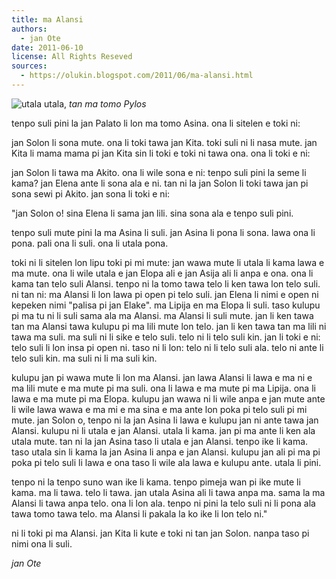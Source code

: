 ```yaml
---
title: ma Alansi
authors:
  - jan Ote
date: 2011-06-10
license: All Rights Reseved
sources:
  - https://olukin.blogspot.com/2011/06/ma-alansi.html
---
```


![utala](https://blogger.googleusercontent.com/img/b/R29vZ2xl/AVvXsEiBXTB78Ep1dulL5KgKRnEmEvX-qe3DTFrKNoehjsqZuE2y-RwEUjG5ZdsmBudkY3FJ5qfV2Wx2EKS-nx2JS139RVca9tt2dJ3p7TxySL-8tDEJ6mHumlqRD2iqsAxcoY8C8hyrguW4UgYS/s320/utala.jpg)
utala, *tan ma tomo Pylos*

tenpo suli pini la jan Palato li lon ma tomo Asina. ona li sitelen e toki ni:

jan Solon li sona mute. ona li toki tawa jan Kita. toki suli ni li nasa mute. jan Kita li mama mama pi jan Kita sin li toki e toki ni tawa ona. ona li toki e ni:

jan Solon li tawa ma Akito. ona li wile sona e ni: tenpo suli pini la seme li kama? jan Elena ante li sona ala e ni. tan ni la jan Solon li toki tawa jan pi sona sewi pi Akito. jan sona li toki e ni:

"jan Solon o! sina Elena li sama jan lili. sina sona ala e tenpo suli pini.

tenpo suli mute pini la ma Asina li suli. jan Asina li pona li sona. lawa ona li pona. pali ona li suli. ona li utala pona.

toki ni li sitelen lon lipu toki pi mi mute: jan wawa mute li utala li kama lawa e ma mute. ona li wile utala e jan Elopa ali e jan Asija ali li anpa e ona. ona li kama tan telo suli Alansi. tenpo ni la tomo tawa telo li ken tawa lon telo suli. ni tan ni: ma Alansi li lon lawa pi open pi telo suli. jan Elena li nimi e open ni kepeken nimi "palisa pi jan Elake". ma Lipija en ma Elopa li suli. taso kulupu pi ma tu ni li suli sama ala ma Alansi. ma Alansi li suli mute. jan li ken tawa tan ma Alansi tawa kulupu pi ma lili mute lon telo. jan li ken tawa tan ma lili ni tawa ma suli. ma suli ni li sike e telo suli. telo ni li telo suli kin. jan li toki e ni: telo suli li lon insa pi open ni. taso ni li lon: telo ni li telo suli ala. telo ni ante li telo suli kin. ma suli ni li ma suli kin.

kulupu jan pi wawa mute li lon ma Alansi. jan lawa Alansi li lawa e ma ni e ma lili mute e ma mute pi ma suli. ona li lawa e ma mute pi ma Lipija. ona li lawa e ma mute pi ma Elopa. kulupu jan wawa ni li wile anpa e jan mute ante li wile lawa wawa e ma mi e ma sina e ma ante lon poka pi telo suli pi mi mute. jan Solon o, tenpo ni la jan Asina li lawa e kulupu jan ni ante tawa jan Alansi. kulupu ni li utala e jan Alansi. utala li kama. jan pi ma ante li ken ala utala mute. tan ni la jan Asina taso li utala e jan Alansi. tenpo ike li kama. taso utala sin li kama la jan Asina li anpa e jan Alansi. kulupu jan ali pi ma pi poka pi telo suli li lawa e ona taso li wile ala lawa e kulupu ante. utala li pini.

tenpo ni la tenpo suno wan ike li kama. tenpo pimeja wan pi ike mute li kama. ma li tawa. telo li tawa. jan utala Asina ali li tawa anpa ma. sama la ma Alansi li tawa anpa telo. ona li lon ala. tenpo ni pini la telo suli ni li pona ala tawa tomo tawa telo. ma Alansi li pakala la ko ike li lon telo ni."

ni li toki pi ma Alansi. jan Kita li kute e toki ni tan jan Solon. nanpa taso pi nimi ona li suli.

*jan Ote*
